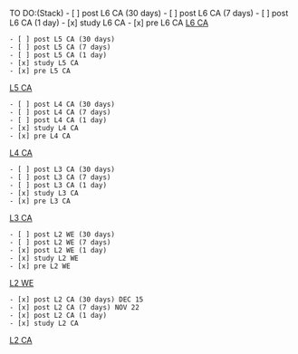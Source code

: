 TO DO:(Stack)
    - [ ] post L6 CA (30 days)
    - [ ] post L6 CA (7 days) 
    - [ ] post L6 CA (1 day) 
    - [x] study L6 CA
    - [x] pre L6 CA 
[L6 CA](SEM2/CA/notes/L6/)

    - [ ] post L5 CA (30 days)
    - [ ] post L5 CA (7 days) 
    - [ ] post L5 CA (1 day) 
    - [x] study L5 CA
    - [x] pre L5 CA 
[L5 CA](SEM2/CA/notes/L5/)

    - [ ] post L4 CA (30 days)
    - [ ] post L4 CA (7 days) 
    - [ ] post L4 CA (1 day) 
    - [x] study L4 CA
    - [x] pre L4 CA 
[L4 CA](SEM2/CA/notes/L4/)

    - [ ] post L3 CA (30 days)
    - [ ] post L3 CA (7 days)
    - [ ] post L3 CA (1 day)
    - [x] study L3 CA
    - [x] pre L3 CA
[L3 CA](SEM2/CA/notes/L3/)

    - [ ] post L2 WE (30 days)
    - [ ] post L2 WE (7 days) 
    - [x] post L2 WE (1 day) 
    - [x] study L2 WE
    - [x] pre L2 WE
[L2 WE](SEM2/WE/notes/L2/)


    - [x] post L2 CA (30 days) DEC 15
    - [x] post L2 CA (7 days) NOV 22
    - [x] post L2 CA (1 day)
    - [x] study L2 CA
[L2 CA](SEM2/CA/notes/L2/)
